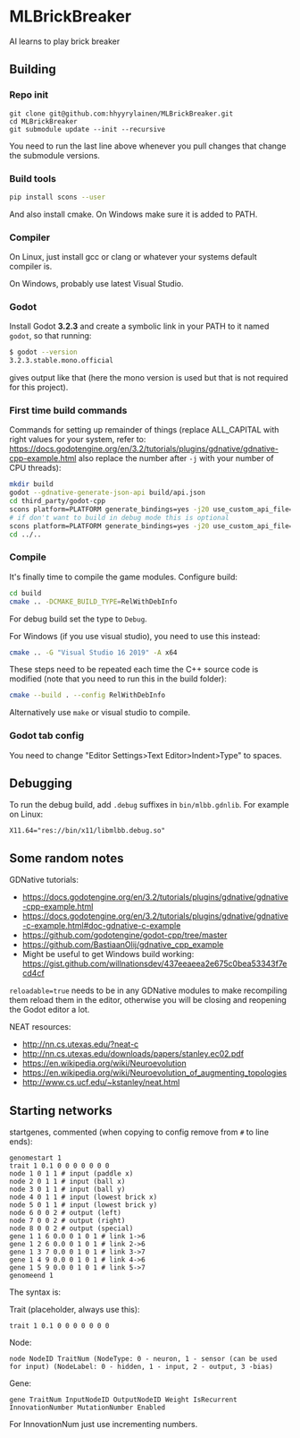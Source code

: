 # MLBrickBreaker
AI learns to play brick breaker

## Building

### Repo init

```
git clone git@github.com:hhyyrylainen/MLBrickBreaker.git
cd MLBrickBreaker
git submodule update --init --recursive
```

You need to run the last line above whenever you pull changes that
change the submodule versions.

### Build tools

```sh
pip install scons --user
```

And also install cmake. On Windows make sure it is added to PATH.

### Compiler

On Linux, just install gcc or clang or whatever your systems default compiler is.

On Windows, probably use latest Visual Studio.

### Godot

Install Godot **3.2.3** and create a symbolic link in your PATH to it named `godot`,
so that running:

```sh
$ godot --version
3.2.3.stable.mono.official
```

gives output like that (here the mono version is used but that is not
required for this project).


### First time build commands

Commands for setting up remainder of things (replace ALL_CAPITAL with
right values for your system, refer to:
https://docs.godotengine.org/en/3.2/tutorials/plugins/gdnative/gdnative-cpp-example.html
also replace the number after `-j` with your number of CPU threads):

```sh
mkdir build
godot --gdnative-generate-json-api build/api.json
cd third_party/godot-cpp
scons platform=PLATFORM generate_bindings=yes -j20 use_custom_api_file=yes custom_api_file=../../build/api.json bits=64 target=release
# if don't want to build in debug mode this is optional 
scons platform=PLATFORM generate_bindings=yes -j20 use_custom_api_file=yes custom_api_file=../../build/api.json bits=64 target=debug
cd ../..
```

### Compile

It's finally time to compile the game modules. 
Configure build:

```sh
cd build
cmake .. -DCMAKE_BUILD_TYPE=RelWithDebInfo
```

For debug build set the type to `Debug`.


For Windows (if you use visual studio), you need to use this instead:
```sh
cmake .. -G "Visual Studio 16 2019" -A x64
```


These steps need to be repeated each time the C++ source code is modified
(note that you need to run this in the build folder):

```sh
cmake --build . --config RelWithDebInfo
```

Alternatively use `make` or visual studio to compile.

### Godot tab config

You need to change "Editor Settings>Text Editor>Indent>Type" to spaces.

## Debugging

To run the debug build, add `.debug` suffixes in `bin/mlbb.gdnlib`. For example on Linux:
```
X11.64="res://bin/x11/libmlbb.debug.so"
```



## Some random notes

GDNative tutorials:
- https://docs.godotengine.org/en/3.2/tutorials/plugins/gdnative/gdnative-cpp-example.html
- https://docs.godotengine.org/en/3.2/tutorials/plugins/gdnative/gdnative-c-example.html#doc-gdnative-c-example
- https://github.com/godotengine/godot-cpp/tree/master
- https://github.com/BastiaanOlij/gdnative_cpp_example
- Might be useful to get Windows build working: https://gist.github.com/willnationsdev/437eeaeea2e675c0bea53343f7ecd4cf

`reloadable=true` needs to be in any GDNative modules to make
recompiling them reload them in the editor, otherwise you will be
closing and reopening the Godot editor a lot.


NEAT resources:
- http://nn.cs.utexas.edu/?neat-c
- http://nn.cs.utexas.edu/downloads/papers/stanley.ec02.pdf
- https://en.wikipedia.org/wiki/Neuroevolution
- https://en.wikipedia.org/wiki/Neuroevolution_of_augmenting_topologies
- http://www.cs.ucf.edu/~kstanley/neat.html


## Starting networks

startgenes, commented (when copying to config remove from `#` to line ends):

```
genomestart 1
trait 1 0.1 0 0 0 0 0 0 0
node 1 0 1 1 # input (paddle x)
node 2 0 1 1 # input (ball x)
node 3 0 1 1 # input (ball y)
node 4 0 1 1 # input (lowest brick x)
node 5 0 1 1 # input (lowest brick y)
node 6 0 0 2 # output (left)
node 7 0 0 2 # output (right)
node 8 0 0 2 # output (special)
gene 1 1 6 0.0 0 1 0 1 # link 1->6
gene 1 2 6 0.0 0 1 0 1 # link 2->6
gene 1 3 7 0.0 0 1 0 1 # link 3->7
gene 1 4 9 0.0 0 1 0 1 # link 4->6
gene 1 5 9 0.0 0 1 0 1 # link 5->7
genomeend 1
```

The syntax is:

Trait (placeholder, always use this):
```
trait 1 0.1 0 0 0 0 0 0 0
```

Node:
```
node NodeID TraitNum (NodeType: 0 - neuron, 1 - sensor (can be used for input) (NodeLabel: 0 - hidden, 1 - input, 2 - output, 3 -bias)
```

Gene:
```
gene TraitNum InputNodeID OutputNodeID Weight IsRecurrent InnovationNumber MutationNumber Enabled
```

For InnovationNum just use incrementing numbers.
